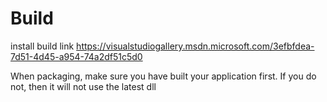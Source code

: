 # Build
install build link https://visualstudiogallery.msdn.microsoft.com/3efbfdea-7d51-4d45-a954-74a2df51c5d0

When packaging, make sure you have built your application first. If you do not, then it will not use the latest dll